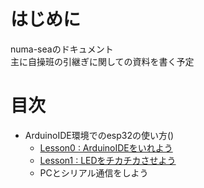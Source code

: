 # はじめに
numa-seaのドキュメント  
主に自操班の引継ぎに関しての資料を書く予定

# 目次
- ArduinoIDE環境でのesp32の使い方()
    - [Lesson0 : ArduinoIDEをいれよう](./esp32/lesson0.md)
    - [Lesson1 : LEDをチカチカさせよう](./esp32/lesson1.md)
    - PCとシリアル通信をしよう